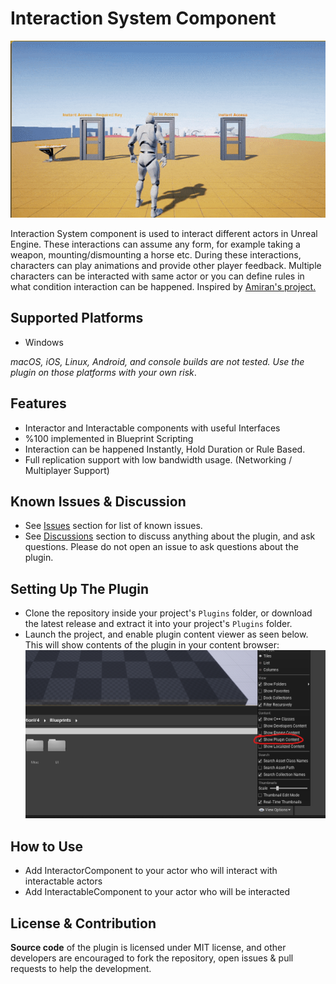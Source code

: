 # Interaction System Component
![Image](https://github.com/eyupalemdar/InteractionSystem/blob/main/Resources/interaction-system.gif)

Interaction System component is used to interact different actors in Unreal Engine. These interactions can assume any form, for example taking a weapon, mounting/dismounting a horse etc. During these interactions, characters can play animations and provide other player feedback. Multiple characters can be interacted with same actor or you can define rules in what condition interaction can be happened. Inspired by [Amiran's project.](https://github.com/Amirans/InteractionPlugin)

## Supported Platforms
- Windows

*macOS, iOS, Linux, Android, and console builds are not tested. Use the plugin on those platforms with your own risk*.

## Features
 * Interactor and Interactable components with useful Interfaces
 * %100 implemented in Blueprint Scripting
 * Interaction can be happened Instantly, Hold Duration or Rule Based. 
 * Full replication support with low bandwidth usage. (Networking / Multiplayer Support)

## Known Issues & Discussion
- See [Issues](https://github.com/eyupalemdar/InteractionSystem/issues) section for list of known issues.
- See [Discussions](https://github.com/eyupalemdar/InteractionSystem/discussions) section to discuss anything about the plugin, and ask questions. Please do not open an issue to ask questions about the plugin.

## Setting Up The Plugin
- Clone the repository inside your project's `Plugins` folder, or download the latest release and extract it into your project's `Plugins` folder.
- Launch the project, and enable plugin content viewer as seen below. This will show contents of the plugin in your content browser:
![image](https://github.com/eyupalemdar/InteractionSystem/blob/main/Resources/Readme_Content_1.png)

## How to Use
- Add InteractorComponent to your actor who will interact with interactable actors
- Add InteractableComponent to your actor who will be interacted

## License & Contribution
**Source code** of the plugin is licensed under MIT license, and other developers are encouraged to fork the repository, open issues & pull requests to help the development.
